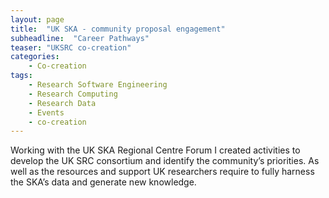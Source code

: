 ```yaml
---
layout: page
title:  "UK SKA - community proposal engagement"
subheadline:  "Career Pathways"
teaser: "UKSRC co-creation"
categories:
    - Co-creation
tags:
    - Research Software Engineering
    - Research Computing
    - Research Data
    - Events
    - co-creation
---
```


Working with the UK SKA Regional Centre Forum I created activities to develop the UK SRC consortium and identify the community’s priorities.  As well as the resources and support UK researchers require to fully harness the SKA’s data and generate new knowledge. 

